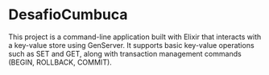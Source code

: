 # DesafioCumbuca

This project is a command-line application built with Elixir that interacts with a key-value store using GenServer. It supports basic key-value operations such as SET and GET, along with transaction management commands (BEGIN, ROLLBACK, COMMIT).


